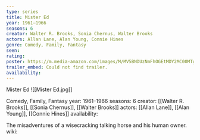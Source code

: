```yaml
---
type: series
title: Mister Ed
year: 1961–1966
seasons: 6
creator: Walter R. Brooks, Sonia Chernus, Walter Brooks
actors: Allan Lane, Alan Young, Connie Hines
genre: Comedy, Family, Fantasy
seen:
rating: 
poster: https://m.media-amazon.com/images/M/MV5BNDUzNmFhOGEtMDY2MC00MTg5LTgwZjctYjQxYTkwYmRiODUyXkEyXkFqcGdeQXVyNjE4NTk3Nzg@._V1_SX300.jpg
trailer_embed: Could not find trailer.
availability:
---
```

Mister Ed
![[Mister Ed.jpg]]

Comedy, Family, Fantasy
year: 1961–1966
seasons: 6
creator: [[Walter R. Brooks]], [[Sonia Chernus]], [[Walter Brooks]]
actors: [[Allan Lane]], [[Alan Young]], [[Connie Hines]]
availability:

The misadventures of a wisecracking talking horse and his human owner.
wiki: 


